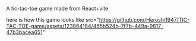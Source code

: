 A tic-tac-toe game made from React+vite 


here is how this game looks like 
src="https://github.com/Heroshi1947/TIC-TAC-TOE-game/assets/123864184/465b524b-7f7b-449a-9817-47b3bacea651"
